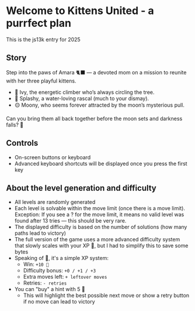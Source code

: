 # Welcome to Kittens United - a purrfect plan
This is the js13k entry for 2025

## Story
Step into the paws of Amara 🐈‍⬛ — a devoted mom on a mission to reunite with her three playful kittens.

- 💚 Ivy, the energetic climber who’s always circling the tree.
- 🔷 Splashy, a water-loving rascal (much to your dismay).
- 🟡 Moony, who seems forever attracted by the moon’s mysterious pull.

Can you bring them all back together before the moon sets and darkness falls? 🌙

## Controls
- On-screen buttons or keyboard
- Advanced keyboard shortcuts will be displayed once you press the first key

## About the level generation and difficulty
- All levels are randomly generated
- Each level is solvable within the move limit (once there is a move limit). Exception: If you see a ? for the move limit, it means no valid level was found after 13 tries — this should be very rare.
- The displayed difficulty is based on the number of solutions (how many paths lead to victory)
- The full version of the game uses a more advanced difficulty system that slowly scales with your XP 🧶, but I had to simplify this to save some bytes
- Speaking of 🧶, it's a simple XP system:
  - Win: `+10 🧶`
  - Difficulty bonus: `+0 / +1 / +3`
  - Extra moves left: `+ leftover moves`
  - Retries: `- retries`
- You can "buy" a hint with 5 🧶 
  - This will highlight the best possible next move or show a retry button if no move can lead to victory
